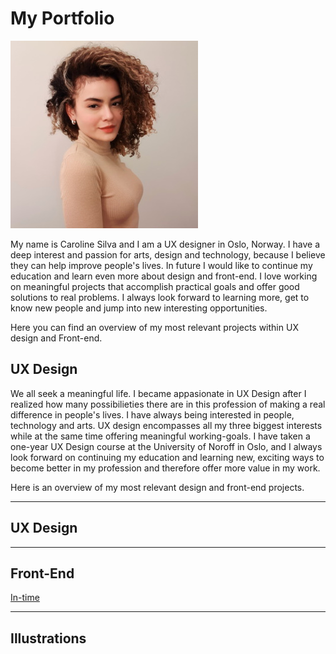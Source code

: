 # My Portfolio

![me](/Images/me.jpg)

My name is Caroline Silva and I am a UX designer in Oslo, Norway. 
I have a deep interest and passion for arts, design and technology, because I believe they can help improve people's lives.
In future I would like to continue my education and learn even more about design and front-end.
I love working on meaningful projects that accomplish practical goals and offer good solutions to real problems. 
I always look forward to learning more, get to know new people and jump into new interesting opportunities.

Here you can find an overview of my most relevant projects within UX design and Front-end.

## UX Design

We all seek a meaningful life. I became appasionate in UX Design after I realized how many possibilieties there are in this
profession of making a real difference in people's lives. I have always being interested in people, technology and arts. 
UX design encompasses all my three biggest interests while at the same time offering meaningful working-goals.
I have taken a one-year UX Design course at the University of Noroff in Oslo, and I always look forward on continuing my education
and learning new, exciting ways to become better in my profession and therefore offer more value in my work.

Here is an overview of my most relevant design and front-end projects.

--------------------------------------------------------------------------------------

## UX Design

--------------------------------------------------------------------------------------

## Front-End

[In-time](https://github.com/ux-me/intime)

--------------------------------------------------------------------------------------

## Illustrations

